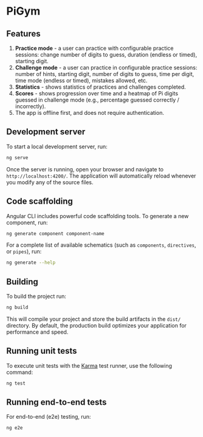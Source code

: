 # PiGym
## Features
1. **Practice mode** - a user can practice with configurable practice sessions: change number of digits to guess, duration (endless or timed), starting digit.
2. **Challenge mode** - a user can practice in configurable practice sessions: number of hints, starting digit, number of digits to guess, time per digit, time mode (endless or timed), mistakes allowed, etc.
3. **Statistics** - shows statistics of practices and challenges completed.
4. **Scores** - shows progression over time and a heatmap of Pi digits guessed in challenge mode (e.g., percentage guessed correctly / incorrectly).
5. The app is offline first, and does not require authentication.

## Development server

To start a local development server, run:

```bash
ng serve
```

Once the server is running, open your browser and navigate to `http://localhost:4200/`. The application will automatically reload whenever you modify any of the source files.

## Code scaffolding

Angular CLI includes powerful code scaffolding tools. To generate a new component, run:

```bash
ng generate component component-name
```

For a complete list of available schematics (such as `components`, `directives`, or `pipes`), run:

```bash
ng generate --help
```

## Building

To build the project run:

```bash
ng build
```

This will compile your project and store the build artifacts in the `dist/` directory. By default, the production build optimizes your application for performance and speed.

## Running unit tests

To execute unit tests with the [Karma](https://karma-runner.github.io) test runner, use the following command:

```bash
ng test
```

## Running end-to-end tests

For end-to-end (e2e) testing, run:

```bash
ng e2e
```
